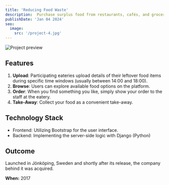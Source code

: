 ```yaml
---
title: 'Reducing Food Waste'
description:  Purchase surplus food from restaurants, cafés, and grocery stores at a reduced price.
publishDate: 'Jan 04 2024'
seo:
  image:
    src: '/project-4.jpg'
---
```


![Project preview](/project-4.jpg)


## Features

1. **Upload**: Participating eateries upload details of their leftover food items during specific time windows (usually between 14:00 and 18:00).
2. **Browse**: Users can explore available food options on the platform.
3. **Order**: When you find something you like, simply show your order to the staff at the eatery.
4. **Take-Away**: Collect your food as a convenient take-away.

## Technology Stack

- Frontend: Utilizing Bootstrap for the user interface.
- Backend: Implementing the server-side logic with Django (Python)

## Outcome
Launched in Jönköping, Sweden and shortly after its release, the company behind it was acquired.

**When:**
2017